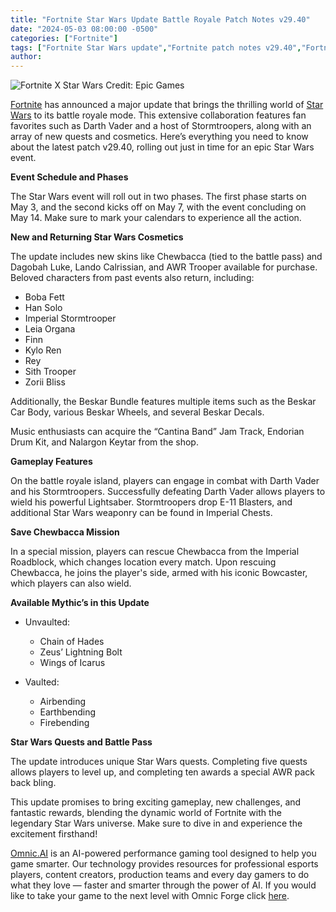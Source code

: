 ```yaml
---
title: "Fortnite Star Wars Update Battle Royale Patch Notes v29.40"
date: "2024-05-03 08:00:00 -0500"
categories: ["Fortnite"]
tags: ["Fortnite Star Wars update","Fortnite patch notes v29.40","Fortnite battle royale Star Wars skins","Darth Vader Fortnite event","Chewbacca Fortnite skin","Fortnite Star Wars cosmetics","Fortnite Beskar bundle","Fortnite Star Wars quests","Fortnite mythic items update","Fortnite new skins May 2024"]
author:
---
```


![Fortnite X Star Wars](/2024-05-03-Fortnite-Star-Wars-Update-Battle-Royale-Patch-Notes-v29.40.jpg)
Credit: Epic Games

[Fortnite](https://www.fortnite.com/) has announced a major update that brings the thrilling world of [Star Wars](https://www.starwars.com/) to its battle royale mode. This extensive collaboration features fan favorites such as Darth Vader and a host of Stormtroopers, along with an array of new quests and cosmetics. Here’s everything you need to know about the latest patch v29.40, rolling out just in time for an epic Star Wars event.

**Event Schedule and Phases**

The Star Wars event will roll out in two phases. The first phase starts on May 3, and the second kicks off on May 7, with the event concluding on May 14. Make sure to mark your calendars to experience all the action.

**New and Returning Star Wars Cosmetics**

The update includes new skins like Chewbacca (tied to the battle pass) and Dagobah Luke, Lando Calrissian, and AWR Trooper available for purchase. Beloved characters from past events also return, including:

- Boba Fett
- Han Solo
- Imperial Stormtrooper
- Leia Organa
- Finn
- Kylo Ren
- Rey
- Sith Trooper
- Zorii Bliss

Additionally, the Beskar Bundle features multiple items such as the Beskar Car Body, various Beskar Wheels, and several Beskar Decals.

Music enthusiasts can acquire the “Cantina Band” Jam Track, Endorian Drum Kit, and Nalargon Keytar from the shop.

**Gameplay Features**

On the battle royale island, players can engage in combat with Darth Vader and his Stormtroopers. Successfully defeating Darth Vader allows players to wield his powerful Lightsaber. Stormtroopers drop E-11 Blasters, and additional Star Wars weaponry can be found in Imperial Chests.

**Save Chewbacca Mission**

In a special mission, players can rescue Chewbacca from the Imperial Roadblock, which changes location every match. Upon rescuing Chewbacca, he joins the player's side, armed with his iconic Bowcaster, which players can also wield.

**Available Mythic’s in this Update**

- Unvaulted:

    - Chain of Hades
    - Zeus’ Lightning Bolt
    - Wings of Icarus

- Vaulted:

    - Airbending
    - Earthbending
    - Firebending

**Star Wars Quests and Battle Pass**

The update introduces unique Star Wars quests. Completing five quests allows players to level up, and completing ten awards a special AWR pack back bling.

This update promises to bring exciting gameplay, new challenges, and fantastic rewards, blending the dynamic world of Fortnite with the legendary Star Wars universe. Make sure to dive in and experience the excitement firsthand!

[Omnic.AI](https://www.omnic.ai/) is an AI-powered performance gaming tool designed to help you game smarter. Our technology provides resources for professional esports players, content creators, production teams and every day gamers to do what they love — faster and smarter through the power of AI. If you would like to take your game to the next level with Omnic Forge click [here](https://forge.omnic.ai/).
